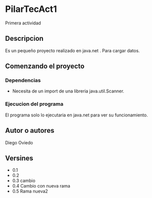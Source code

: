
# PilarTecAct1
Primera actividad

## Descripcion

Es un pequeño proyecto realizado en java.net . Para cargar datos.  

## Comenzando el proyecto

### Dependencias

- Necesita de un import de una libreria java.util.Scanner.

### Ejecucion del programa

El programa solo lo ejecutaria en java.net para ver su funcionamiento.

## Autor o autores

Diego Oviedo

## Versines
	
- 0.1
- 0.2
- 0.3 cambio
- 0.4 Cambio con nueva rama
- 0.5 Rama nueva2
